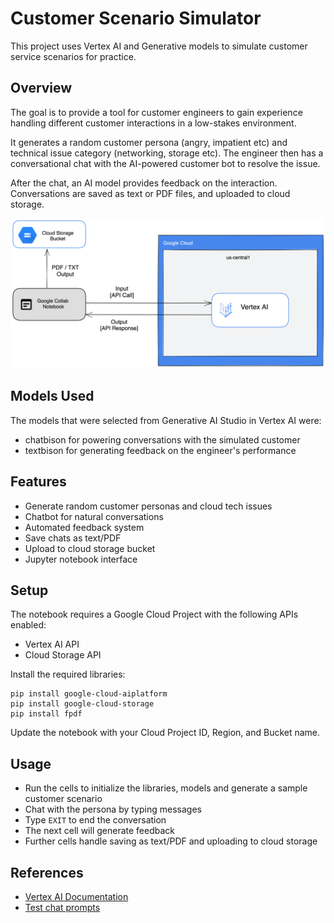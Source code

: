 # Customer Scenario Simulator

This project uses Vertex AI and Generative models to simulate customer service scenarios for practice.

## Overview

The goal is to provide a tool for customer engineers to gain experience handling different customer interactions in a low-stakes environment.

It generates a random customer persona (angry, impatient etc) and technical issue category (networking, storage etc). The engineer then has a conversational chat with the AI-powered customer bot to resolve the issue.

After the chat, an AI model provides feedback on the interaction. Conversations are saved as text or PDF files, and uploaded to cloud storage.

![Architecture](Architecture.png)

## Models Used

The models that were selected from Generative AI Studio in Vertex AI were:

* chatbison for powering conversations with the simulated customer
* textbison for generating feedback on the engineer's performance

## Features
* Generate random customer personas and cloud tech issues
* Chatbot for natural conversations
* Automated feedback system
* Save chats as text/PDF
* Upload to cloud storage bucket
* Jupyter notebook interface

## Setup
The notebook requires a Google Cloud Project with the following APIs enabled:

* Vertex AI API
* Cloud Storage API
  
Install the required libraries:

```
pip install google-cloud-aiplatform
pip install google-cloud-storage
pip install fpdf
```

Update the notebook with your Cloud Project ID, Region, and Bucket name.

## Usage
* Run the cells to initialize the libraries, models and generate a sample customer scenario
* Chat with the persona by typing messages
* Type `EXIT` to end the conversation
* The next cell will generate feedback
* Further cells handle saving as text/PDF and uploading to cloud storage

## References
* [Vertex AI Documentation](https://cloud.google.com/vertex-ai/docs)
* [Test chat prompts](https://cloud.google.com/vertex-ai/docs/generative-ai/chat/test-chat-prompts)

